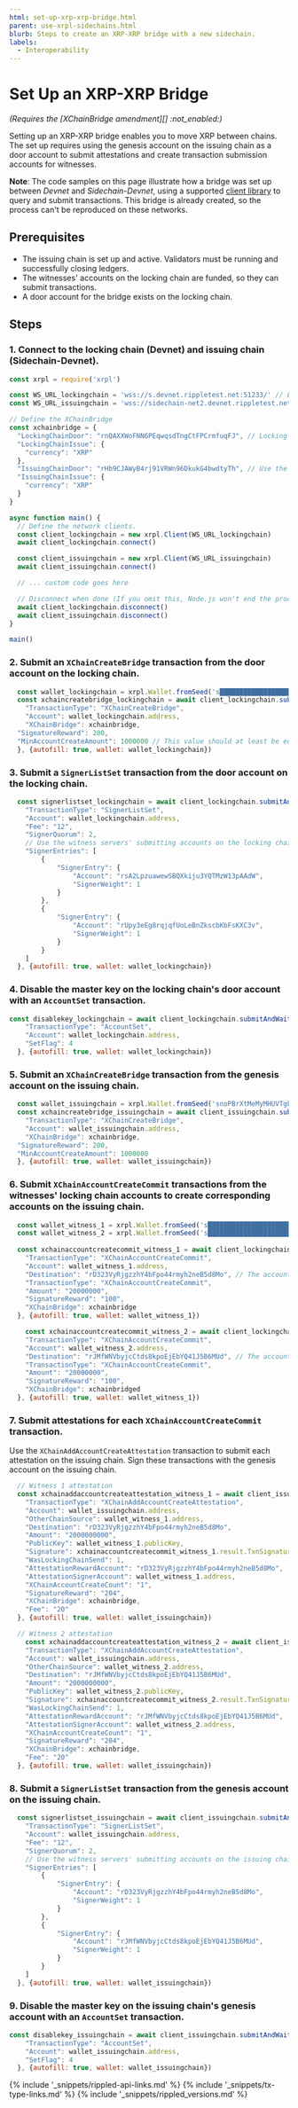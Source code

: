 ```yaml
---
html: set-up-xrp-xrp-bridge.html
parent: use-xrpl-sidechains.html
blurb: Steps to create an XRP-XRP bridge with a new sidechain.
labels:
  - Interoperability
---
```

# Set Up an XRP-XRP Bridge

_(Requires the [XChainBridge amendment][] :not_enabled:)_

Setting up an XRP-XRP bridge enables you to move XRP between chains. The set up requires using the genesis account on the issuing chain as a door account to submit attestations and create transaction submission accounts for witnesses.

**Note**: The code samples on this page illustrate how a bridge was set up between *Devnet* and *Sidechain-Devnet*, using a supported [client library](client-libraries.html) to query and submit transactions. This bridge is already created, so the process can't be reproduced on these networks.


## Prerequisites

- The issuing chain is set up and active. Validators must be running and successfully closing ledgers.
- The witnesses' accounts on the locking chain are funded, so they can submit transactions.
- A door account for the bridge exists on the locking chain.


## Steps

### 1. Connect to the locking chain (Devnet) and issuing chain (Sidechain-Devnet).

```javascript
const xrpl = require('xrpl')

const WS_URL_lockingchain = 'wss://s.devnet.rippletest.net:51233/' // Locking chain
const WS_URL_issuingchain = 'wss://sidechain-net2.devnet.rippletest.net:51233/' // Issuing chain

// Define the XChainBridge
const xchainbridge = {
  "LockingChainDoor": "rnQAXXWoFNN6PEqwqsdTngCtFPCrmfuqFJ", // Locking chain door account
  "LockingChainIssue": {
    "currency": "XRP"
  },
  "IssuingChainDoor": "rHb9CJAWyB4rj91VRWn96DkukG4bwdtyTh", // Use the genesis address hardcoded in rippled
  "IssuingChainIssue": {
    "currency": "XRP"
  }
}

async function main() {
  // Define the network clients.
  const client_lockingchain = new xrpl.Client(WS_URL_lockingchain)
  await client_lockingchain.connect()

  const client_issuingchain = new xrpl.Client(WS_URL_issuingchain)
  await client_issuingchain.connect()

  // ... custom code goes here

  // Disconnect when done (If you omit this, Node.js won't end the process)
  await client_lockingchain.disconnect()
  await client_issuingchain.disconnect()
}

main()
```

### 2. Submit an `XChainCreateBridge` transaction from the door account on the locking chain.

```javascript
  const wallet_lockingchain = xrpl.Wallet.fromSeed('s████████████████████████████') // Locking chain door account
  const xchaincreatebridge_lockingchain = await client_lockingchain.submitAndWait({
    "TransactionType": "XChainCreateBridge",
    "Account": wallet_lockingchain.address,
    "XChainBridge": xchainbridge,
  "SignatureReward": 200,
  "MinAccountCreateAmount": 1000000 // This value should at least be equal to the account reserve on the issuing chain.
  }, {autofill: true, wallet: wallet_lockingchain})
```

### 3. Submit a `SignerListSet` transaction from the door account on the locking chain.

```javascript
  const signerlistset_lockingchain = await client_lockingchain.submitAndWait({
    "TransactionType": "SignerListSet",
    "Account": wallet_lockingchain.address,
    "Fee": "12",
    "SignerQuorum": 2,    
    // Use the witness servers' submitting accounts on the locking chain.
    "SignerEntries": [
        {
            "SignerEntry": {
                "Account": "rsA2LpzuawewSBQXkiju3YQTMzW13pAAdW",
                "SignerWeight": 1
            }
        },
        {
            "SignerEntry": {
                "Account": "rUpy3eEg8rqjqfUoLeBnZkscbKbFsKXC3v",
                "SignerWeight": 1
            }
        }
    ]
  }, {autofill: true, wallet: wallet_lockingchain})
```

### 4. Disable the master key on the locking chain's door account with an `AccountSet` transaction.

```javascript
const disablekey_lockingchain = await client_lockingchain.submitAndWait({
    "TransactionType": "AccountSet",
    "Account": wallet_lockingchain.address,
    "SetFlag": 4
  }, {autofill: true, wallet: wallet_lockingchain})
```

### 5. Submit an `XChainCreateBridge` transaction from the genesis account on the issuing chain.

```javascript
  const wallet_issuingchain = xrpl.Wallet.fromSeed('snoPBrXtMeMyMHUVTgbuqAfg1SUTb') // Use the genesis secret hardcoded in rippled.
  const xchaincreatebridge_issuingchain = await client_issuingchain.submitAndWait({
    "TransactionType": "XChainCreateBridge",
    "Account": wallet_issuingchain.address,
    "XChainBridge": xchainbridge,
  "SignatureReward": 200,
  "MinAccountCreateAmount": 1000000
  }, {autofill: true, wallet: wallet_issuingchain})
```

### 6. Submit `XChainAccountCreateCommit` transactions from the witnesses' locking chain accounts to create corresponding accounts on the issuing chain.

```javascript
  const wallet_witness_1 = xrpl.Wallet.fromSeed('s████████████████████████████') // Witness server 1 from `SignerListSet`: rsA2LpzuawewSBQXkiju3YQTMzW13pAAdW
  const wallet_witness_2 = xrpl.Wallet.fromSeed('s████████████████████████████') // Witness server 2 from `SignerListSet`: rUpy3eEg8rqjqfUoLeBnZkscbKbFsKXC3v
  
  const xchainaccountcreatecommit_witness_1 = await client_lockingchain.submitAndWait({
    "TransactionType": "XChainAccountCreateCommit",
    "Account": wallet_witness_1.address,
    "Destination": "rD323VyRjgzzhY4bFpo44rmyh2neB5d8Mo", // The account to create and fund for witness 1 on the issuing chain.
    "TransactionType": "XChainAccountCreateCommit",
    "Amount": "20000000",
    "SignatureReward": "100",
    "XChainBridge": xchainbridge
  }, {autofill: true, wallet: wallet_witness_1})

    const xchainaccountcreatecommit_witness_2 = await client_lockingchain.submitAndWait({
    "TransactionType": "XChainAccountCreateCommit",
    "Account": wallet_witness_2.address,
    "Destination": "rJMfWNVbyjcCtds8kpoEjEbYQ41J5B6MUd", // The account to create and fund for witness 2 on the issuing chain.
    "TransactionType": "XChainAccountCreateCommit",
    "Amount": "20000000",
    "SignatureReward": "100",
    "XChainBridge": xchainbridged
  }, {autofill: true, wallet: wallet_witness_1})
```

### 7. Submit attestations for each `XChainAccountCreateCommit` transaction.

Use the `XChainAddAccountCreateAttestation` transaction to submit each attestation on the issuing chain. Sign these transactions with the genesis account on the issuing chain.

```javascript
  // Witness 1 attestation
  const xchainaddaccountcreateattestation_witness_1 = await client_issuingchain.submitAndWait({
    "TransactionType": "XChainAddAccountCreateAttestation",
    "Account": wallet_issuingchain.address,
    "OtherChainSource": wallet_witness_1.address,
    "Destination": "rD323VyRjgzzhY4bFpo44rmyh2neB5d8Mo",
    "Amount": "2000000000",
    "PublicKey": wallet_witness_1.publicKey,
    "Signature": xchainaccountcreatecommit_witness_1.result.TxnSignature,
    "WasLockingChainSend": 1,
    "AttestationRewardAccount": "rD323VyRjgzzhY4bFpo44rmyh2neB5d8Mo",
    "AttestationSignerAccount": wallet_witness_1.address,
    "XChainAccountCreateCount": "1",
    "SignatureReward": "204",
    "XChainBridge": xchainbridge,
    "Fee": "20"
  }, {autofill: true, wallet: wallet_issuingchain})

  // Witness 2 attestation
    const xchainaddaccountcreateattestation_witness_2 = await client_issuingchain.submitAndWait({
    "TransactionType": "XChainAddAccountCreateAttestation",
    "Account": wallet_issuingchain.address,
    "OtherChainSource": wallet_witness_2.address,
    "Destination": "rJMfWNVbyjcCtds8kpoEjEbYQ41J5B6MUd",
    "Amount": "2000000000",
    "PublicKey": wallet_witness_2.publicKey,
    "Signature": xchainaccountcreatecommit_witness_2.result.TxnSignature,
    "WasLockingChainSend": 1,
    "AttestationRewardAccount": "rJMfWNVbyjcCtds8kpoEjEbYQ41J5B6MUd",
    "AttestationSignerAccount": wallet_witness_2.address,
    "XChainAccountCreateCount": "1",
    "SignatureReward": "204",
    "XChainBridge": xchainbridge,
    "Fee": "20"
  }, {autofill: true, wallet: wallet_issuingchain})
```

### 8. Submit a `SignerListSet` transaction from the genesis account on the issuing chain.

```javascript
  const signerlistset_issuingchain = await client_issuingchain.submitAndWait({
    "TransactionType": "SignerListSet",
    "Account": wallet_issuingchain.address,
    "Fee": "12",
    "SignerQuorum": 2,    
    // Use the witness servers' submitting accounts on the issuing chain created in step 7
    "SignerEntries": [
        {
            "SignerEntry": {
                "Account": "rD323VyRjgzzhY4bFpo44rmyh2neB5d8Mo",
                "SignerWeight": 1
            }
        },
        {
            "SignerEntry": {
                "Account": "rJMfWNVbyjcCtds8kpoEjEbYQ41J5B6MUd",
                "SignerWeight": 1
            }
        }
    ]
  }, {autofill: true, wallet: wallet_issuingchain})
```

### 9. Disable the master key on the issuing chain's genesis account with an `AccountSet` transaction.

```javascript
const disablekey_issuingchain = await client_issuingchain.submitAndWait({
    "TransactionType": "AccountSet",
    "Account": wallet_issuingchain.address,
    "SetFlag": 4
  }, {autofill: true, wallet: wallet_issuingchain})
```

<!--{# common link defs #}-->
{% include '_snippets/rippled-api-links.md' %}
{% include '_snippets/tx-type-links.md' %}
{% include '_snippets/rippled_versions.md' %}